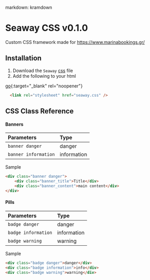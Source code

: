 
markdown: kramdown

# Seaway CSS v0.1.0

Custom CSS framework made for https://www.marinabookings.gr/


## Installation 

1. Download the `Seaway` <a href="./seaway.css" target="_css_file">css</a> file
1. Add the following to your html <head>
  
  [go](http://stackoverflow.com){:target="_blank" rel="noopener"}

```html
  <link rel="stylesheet" href="seaway.css" />
```
    
## CSS Class Reference

#### Banners


| Parameters | Type     | 
| :-------- | :------- | 
| `banner danger` | danger | 
| `banner information` | information | 

Sample

```html
<div class="banner danger">
    <div class="banner_title">Title</div>
    <div class="banner_content">main content</div>
</div>
```
#### Pills

| Parameters | Type     | 
| :-------- | :------- | 
| `badge danger` | danger | 
| `badge information` | information | 
| `badge warning` | warning | 

Sample

```html
<div class="badge danger">danger</div>
<div class="badge information">info</div>
<div class="badge warning">warning</div>
```


  

